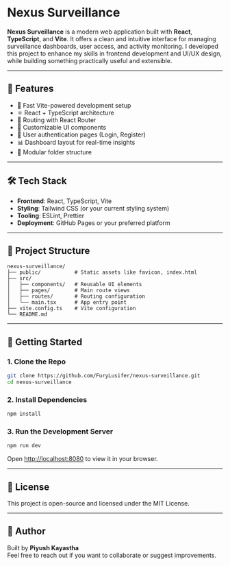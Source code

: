 # Nexus Surveillance

**Nexus Surveillance** is a modern web application built with **React**, **TypeScript**, and **Vite**. It offers a clean and intuitive interface for managing surveillance dashboards, user access, and activity monitoring. I developed this project to enhance my skills in frontend development and UI/UX design, while building something practically useful and extensible.

---

## 🔧 Features

- 🚀 Fast Vite-powered development setup
- ⚛️ React + TypeScript architecture
- 🧭 Routing with React Router
- 🎨 Customizable UI components
- 👥 User authentication pages (Login, Register)
- 📊 Dashboard layout for real-time insights
- 🧱 Modular folder structure

---

## 🛠️ Tech Stack

- **Frontend**: React, TypeScript, Vite
- **Styling**: Tailwind CSS (or your current styling system)
- **Tooling**: ESLint, Prettier
- **Deployment**: GitHub Pages or your preferred platform

---

## 📁 Project Structure

```
nexus-surveillance/
├── public/           # Static assets like favicon, index.html
├── src/
│   ├── components/   # Reusable UI elements
│   ├── pages/        # Main route views
│   ├── routes/       # Routing configuration
│   └── main.tsx      # App entry point
├── vite.config.ts    # Vite configuration
└── README.md
```

---

## 🚀 Getting Started

### 1. Clone the Repo

```bash
git clone https://github.com/FuryLusifer/nexus-surveillance.git
cd nexus-surveillance
```

### 2. Install Dependencies

```bash
npm install
```

### 3. Run the Development Server

```bash
npm run dev
```

Open [http://localhost:8080](http://localhost:8080) to view it in your browser.

---

## 📜 License

This project is open-source and licensed under the MIT License.

---

## 👤 Author

Built by **Piyush Kayastha**  
Feel free to reach out if you want to collaborate or suggest improvements.
